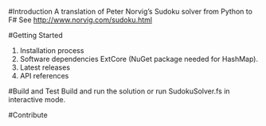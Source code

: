 #Introduction
A translation of Peter Norvig’s Sudoku solver from Python to F#   See http://www.norvig.com/sudoku.html 

#Getting Started
1.	Installation process
2.	Software dependencies
    ExtCore (NuGet package needed for HashMap).
3.	Latest releases
4.	API references

#Build and Test
Build and run the solution or run SudokuSolver.fs in interactive mode.

#Contribute
